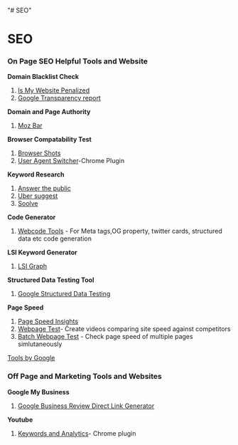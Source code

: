 "# SEO" 
# SEO
<h3> On Page SEO Helpful Tools and Website </h3>

<b>Domain Blacklist Check  </b> <br/>
1. [Is My Website Penalized](https://ismywebsitepenalized.com/) <br/>
2. [Google Transparency report](https://transparencyreport.google.com/) <br/>
  
<b>Domain and Page Authority </b><br/>
1. [Moz Bar](https://chrome.google.com/webstore/detail/mozbar/eakacpaijcpapndcfffdgphdiccmpknp)<br/>

<b> Browser Compatability Test </b> <br/>
1. [Browser Shots](http://browsershots.org/) <br/>
2. [User Agent Switcher](https://chrome.google.com/webstore/detail/user-agent-switcher-for-c/djflhoibgkdhkhhcedjiklpkjnoahfmg)-Chrome Plugin <br/>
 
  
  <b> Keyword Research </b><br/>
  1. [Answer the public](https://answerthepublic.com) <br/>
  2. [Uber suggest](https://neilpatel.com/ubersuggest/) <br/> 
  3. [Soolve](http://www.soovle.com/) <br/>
  
<b>Code Generator</b><br/>
  1. [Webcode Tools](https://webcode.tools/) - For Meta tags,OG property, twitter cards, structured data etc code generation <br/>

 <b> LSI Keyword Generator</b><br/>  
  1. [LSI Graph](https://lsigraph.com/) <br/>

<b> Structured Data Testing Tool </b></br>
 1. [Google Structured Data Testing](https://search.google.com/structured-data/testing-tool)<br/>

  
  <b> Page Speed </b><br/>
  1. [Page Speed Insights](https://developers.google.com/speed/pagespeed/insights/) <br/>
  2. [Webpage Test](http://www.webpagetest.org/video/)- Create videos comparing site speed against competitors <br/>
  3. [Batch Webpage Test](http://batchspeed.com/test/) - Check page speed of multiple pages simlutaneously 
  

  
  [Tools by Google](https://developers.google.com/search/tools/) <br/>
  
  
  <h3> Off Page and Marketing Tools and Websites</h3>
 
 <b> Google My Business</b> <br/>
1. [Google Business Review Direct Link Generator](https://supple.com.au/tools/google-review-link-generator/)<br/>

  
<b> Youtube</b><br/>
1. [Keywords and Analytics](https://chrome.google.com/webstore/detail/vidlog/pmnenkkakioojceckmokdmkdjmkfiafo)- Chrome plugin

